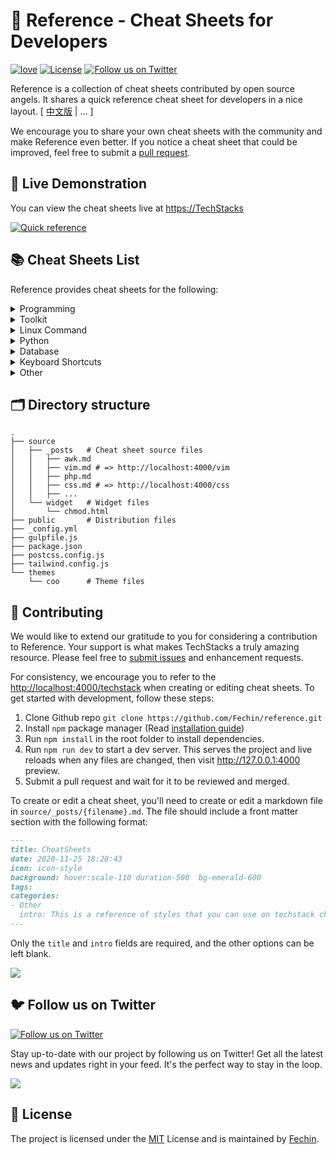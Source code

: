 # 📖 Reference - Cheat Sheets for Developers

[![love](https://badgen.net/badge/make%20with/love/pink)](#)
[![License](https://badgen.net/badge/license/MIT/blue)](https://github.com/Fechin/reference/blob/main/LICENSE)
[![Follow us on Twitter](https://img.shields.io/twitter/follow/FechinLi?style=social)](https://twitter.com/FechinLi)


Reference is a collection of cheat sheets contributed by open source angels. It shares a quick reference cheat sheet for developers in a nice layout. \[ [中文版](https://github.com/jaywcjlove/reference) | ... \]

We encourage you to share your own cheat sheets with the community and make Reference even better. If you notice a cheat sheet that could be improved, feel free to submit a [pull request](#-contributing).




## 👀 Live Demonstration

You can view the cheat sheets live at [https://TechStacks](http://localhost:4000/)

[![Quick reference](http://localhost:4000/assets/image/preview.png)](https://TechStacks)


## 📚 Cheat Sheets List

Reference provides cheat sheets for the following:


<details>
<summary>Programming</summary>

- [Kubernetes](http://localhost:4000/kubernetes.html): This page contains a list of commonly used kubectl commands and flags.
- [ES6](http://localhost:4000/es6.html): A quick reference cheat sheet of what's new in JavaScript for ES2015, ES2016, ES2017, ES2018 and beyond
- [MATLAB](http://localhost:4000/matlab.html): This quick reference cheat sheet provides an example introduction to using the [MATLAB](https://mathworks.cn/) scientific computing language to get started quickly
- [C](http://localhost:4000/c.html): C quick reference cheat sheet that provides basic syntax and methods.
- [INI](http://localhost:4000/ini.html): This is a quick reference cheat sheet for understanding and writing INI-format configuration files.
- [LaTeX](http://localhost:4000/latex.html): This cheat sheet summarizes a reference list of [LaTeX](https://www.latex-project.org/) commonly used display math notation and some application examples of [KaTeX](https://katex.org/).
- [Rust](http://localhost:4000/rust.html): The Rust quick reference cheat sheet that aims at providing help on writing basic syntax and methods.
- [C#](http://localhost:4000/cs.html): C# quick reference cheat sheet that provides basic syntax and methods.
- [Laravel](http://localhost:4000/laravel.html): [Laravel](https://laravel.com/docs/8.x/) is an expressive and progressive web application framework for PHP. 
This cheat sheet provides a reference for common commands and features for Laravel 8.
- [Dart](http://localhost:4000/dart.html): A Dart cheat sheet with the most important concepts, functions, methods, and more. A complete quick reference for beginners.
- [JSON](http://localhost:4000/json.html): This is a quick reference cheat sheet for understanding and writing JSON format configuration files.
- [Hook](http://localhost:4000/hook.html): The [Hook](https://github.com/hook-lang/hook/) cheat sheet is a one-page reference sheet for the Hook programming language.
- [HTML](http://localhost:4000/html.html): This HTML quick reference cheat sheet lists the common HTML and HTML5 tags in readable layout.
- [GraphQL](http://localhost:4000/graphql.html): This quick reference cheat sheet provides a brief overview of GraphQL.
- [C++](http://localhost:4000/cpp.html): C++ quick reference cheat sheet that provides basic syntax and methods.
- [Java](https://TechStacksva.html): This cheat sheet is a crash course for Java beginners and help review the basic syntax of the Java language.
- [PHP](http://localhost:4000/php.html): This [PHP](https://www.php.net/manual/en/) cheat sheet provides a reference for quickly looking up the correct syntax for the code you use most frequently.
- [Docker](http://localhost:4000/docker.html): This is a quick reference cheat sheet for [Docker](https://docs.docker.com/get-started/). And you can find the most common Docker commands here.
- [TOML](http://localhost:4000/toml.html): This is a quick reference cheat sheet to the TOML format configuration file syntax.
- [YAML](http://localhost:4000/yaml.html): This is a quick reference cheat sheet for understanding and writing YAML format configuration files.
- [CSS 3](http://localhost:4000/css.html): This is a quick reference cheat sheet for CSS goodness, listing selector syntax, properties, units and other useful bits of information.
- [jQuery](http://localhost:4000/jquery.html): This [jQuery](https://jquery.com/) cheat sheet is a great reference for both beginners and experienced developers.
- [JavaScript](http://localhost:4000/javascript.html): A JavaScript cheat sheet with the most important concepts, functions, methods, and more. A complete quick reference for beginners.
- [Python](http://localhost:4000/python.html): The [Python](https://www.python.org/) cheat sheet is a one-page reference sheet for the Python 3 programming language.
- [Sass](http://localhost:4000/sass.html): This is a quick reference cheat sheet that lists the most useful features of [SASS](https://sass-lang.com).
- [Go](http://localhost:4000/go.html): This cheat sheet provided basic syntax and methods to help you using [Go](https://go.dev/).
- [Markdown](http://localhost:4000/markdown.html): This is a quick reference cheat sheet to the Markdown syntax.
- [Bash](http://localhost:4000/bash.html): This is a quick reference cheat sheet to getting started with linux bash shell scripting.

</details>

<details>
<summary>Toolkit</summary>

- [ChatGPT](http://localhost:4000/chatgpt.html): This cheat sheet lists out prompts and tips from all over the world on how to use ChatGPT effectively
- [VSCode](http://localhost:4000/vscode.html): This VSCode (Visual Studio Code) quick reference cheat sheet shows its keyboard shortcuts and commands.
- [Mitmproxy](http://localhost:4000/mitmproxy.html): [mitmproxy](https://mitmproxy.org/) is a free and open source interactive HTTPS proxy. This is a quick reference cheat sheet to the mitmproxy.
- [XPath](http://localhost:4000/xpath.html): This is an [XPath](https://en.wikipedia.org/wiki/XPath) selectors cheat sheet, which lists commonly used XPath positioning methods and CSS selectors
- [Emacs](http://localhost:4000/emacs.html): [Emacs](https://www.gnu.org/software/emacs) is the extensible, customizable, self-documenting real time display text editor.
This reference was made for Emacs 27.
- [Emmet](http://localhost:4000/emmet.html): [Emmet](https://emmet.io/) is a web-developer’s toolkit for boosting HTML & CSS code writing, which allows you to write large HTML code blocks at speed of light using well-known CSS selectors.
- [RegEX](http://localhost:4000/regex.html): A quick reference for regular expressions (regex), including symbols, ranges, grouping, assertions and some sample patterns to get you started.
- [Vim](http://localhost:4000/vim.html): A useful collection of [Vim](http://www.vim.org/) 8.2 quick reference cheat sheets to help you learn vim editor faster.

</details>

<details>
<summary>Linux Command</summary>

- [Curl](http://localhost:4000/curl.html): This [Curl](https://github.com/curl/curl) cheat sheet contains commands and examples of some common Curl tricks.
- [PM2](http://localhost:4000/pm2.html): [PM2] is a daemon process manager that will help you manage and keep your application online. Getting started with PM2 is straightforward, it is offered as a simple and intuitive CLI.
- [Chmod](http://localhost:4000/chmod.html): This quick reference cheat sheet provides a brief overview of file permissions, and the operation of the chmod command
- [Tmux](http://localhost:4000/tmux.html): The tmux cheat sheet quick reference of most commonly used shortcuts and commands
- [Lsof](http://localhost:4000/lsof.html): This quick reference cheat sheet provides various for using lsof command.
- [SSH](http://localhost:4000/ssh.html): This quick reference cheat sheet provides various for using SSH.
- [Netstat](http://localhost:4000/netstat.html): This quick reference cheat sheet provides various for using netstat command.
- [Screen](http://localhost:4000/screen.html): This is a quick reference guide cheat sheet for the screen command.
- [Awk](http://localhost:4000/awk.html): This is a one page quick reference cheat sheet to the [GNU awk](https://www.gnu.org/software/gawk/manual/gawk.html), which covers commonly used awk expressions and commands.
- [Find](http://localhost:4000/find.html): This is a quick reference list of cheat sheet for linux find command, contains common options and examples.
- [Sed](http://localhost:4000/sed.html): [Sed](https://www.gnu.org/software/sed/manual/sed.html) is a stream editor, this sed cheat sheet contains sed commands and some common sed tricks.
- [Cron](http://localhost:4000/cron.html): [Cron](https://en.wikipedia.org/wiki/Cron) is most suitable for scheduling repetitive tasks. Scheduling one-time tasks can be accomplished using the associated at utility.
- [Git](http://localhost:4000/git.html): This cheat sheet summarizes commonly used Git command line instructions for quick reference.
- [Grep](http://localhost:4000/grep.html): This cheat sheet is intended to be a quick reminder for the main concepts involved in using the command line program grep and assumes you already understand its usage.
- [Netcat](http://localhost:4000/nc.html): This cheat sheet provides various for using Netcat on both Linux and Unix.
- [Taskset](http://localhost:4000/taskset): This quick reference cheat sheet for tasket command.
</details>

<details>
<summary>Python</summary>

- [Numpy](http://localhost:4000/numpy.html): [NumPy](https://numpy.org/) is the fundamental package for scientific computing with Python. This cheat sheet is a quick reference for NumPy beginners.

</details>

<details>
<summary>Database</summary>

- [Neo4j](http://localhost:4000/neo4j.html): A Neo4j cheat sheet with getting started resources and information on how to query the database with Cypher.
- [PostgreSQL](http://localhost:4000/postgres.html): The [PostgreSQL](https://www.postgresql.org/docs/current/) cheat sheet provides you with the common PostgreSQL commands and statements.
- [Redis](http://localhost:4000/redis.html): This is a [redis](https://redis.io/) quick reference cheat sheet that lists examples of redis commands
- [MySQL](http://localhost:4000/mysql.html): The SQL cheat sheet provides you with the most commonly used SQL statements for your reference.

</details>

<details>
<summary>Keyboard Shortcuts</summary>

- [Adobe Photoshop](http://localhost:4000/adobe-photoshop.html): A visual cheat-sheet for the 283 keyboard shortcuts found in Adobe Photoshop
- [Apex Legends](http://localhost:4000/apex-legends.html): A visual cheat-sheet for the 27 default keyboard shortcuts found in Apex Legends
- [Figma](http://localhost:4000/figma.html): A visual cheat-sheet for the 119 keyboard shortcuts found in Figma
- [Microsoft Teams](http://localhost:4000/microsoft-teams.html): A visual cheat-sheet for the 38 keyboard shortcuts found in Microsoft Teams
- [TablePlus](http://localhost:4000/table-plus.html): A visual cheat-sheet for the 34 keyboard shortcuts found in TablePlus
- [Bear](http://localhost:4000/bear-notes.html): A visual cheat-sheet for the 66 keyboard shortcuts found in Bear. This application is MacOS-only.
- [Feedly](http://localhost:4000/feedly.html): A visual cheat-sheet for the 25 keyboard shortcuts found on the Feedly app
- [FileZilla](http://localhost:4000/filezilla.html): A visual cheat-sheet for the 30 keyboard shortcuts found on the FileZilla program
- [Reddit](http://localhost:4000/reddit.html): A visual cheat-sheet for the 17 keyboard shortcuts found on Reddit.com
- [Slack](http://localhost:4000/slack.html): A visual cheat-sheet for the 62 keyboard shortcuts found in Slack
- [SoundCloud](http://localhost:4000/soundcloud.html): A visual cheat-sheet for the 22 keyboard shortcuts found on SoundCloud
- [Twitter](http://localhost:4000/twitter.html): A visual cheat-sheet for the 26 keyboard shortcuts found on Twitter
- [Android Studio](http://localhost:4000/android-studio.html): A visual cheat-sheet for the 130 keyboard shortcuts found in the Andriod Studio software
- [Github](http://localhost:4000/github.html): A visual cheat-sheet for the 80 keyboard shortcuts found on Github.com
- [Shopify](http://localhost:4000/shopify.html): A visual cheat-sheet for the 50 keyboard shortcuts found on the Shopify website
- [Zoom](http://localhost:4000/zoom.html): A visual cheat-sheet for the 32 keyboard shortcuts found in Zoom. These shortcuts are for MacOS, for Windows visit /zoom-windows.
- [Adobe XD](http://localhost:4000/adobe-xd.html): A visual cheat-sheet for the 97 keyboard shortcuts found in Adobe XD
- [Firefox](http://localhost:4000/firefox.html): A visual cheat-sheet for the 116 keyboard shortcuts found in Firefox
- [PhpStorm](http://localhost:4000/phpstorm.html): A visual cheat-sheet for the 96 keyboard shortcuts found in JetBrains PhpStorm
- [Postman](http://localhost:4000/postman.html): A visual cheat-sheet for the 23 keyboard shortcuts found in Postman
- [Webflow](http://localhost:4000/webflow.html): A visual cheat-sheet for the 41 keyboard shortcuts found in Webflow
- [Adobe Lightroom CC](http://localhost:4000/adobe-lightroom.html): A visual cheat-sheet for the 251 keyboard shortcuts found in Adobe Lightroom CC
- [1Password](http://localhost:4000/1password.html): A cheat sheet for 1password's keyboard shortcuts in Mac, Windows, iOS, Linux.
- [Affinity Designer](http://localhost:4000/affinity-designer.html): A visual cheat-sheet for the 108 keyboard shortcuts found in Affinity Designer
- [Pocket](http://localhost:4000/pocket.html): A visual cheat-sheet for the 36 keyboard shortcuts found on Pocket for Web
- [Trello](http://localhost:4000/trello.html): A visual cheat-sheet for the 29 keyboard shortcuts found on Trello
- [Audacity](http://localhost:4000/audacity.html): A visual cheat-sheet for the 135 default keyboard shortcuts found in Audacity
- [Framer X](http://localhost:4000/framer-x.html): A visual cheat-sheet for the 45 keyboard shortcuts found in Framer X. This application is MacOS-only.
- [Google Drive](http://localhost:4000/google-drive.html): A visual cheat-sheet for the 54 keyboard shortcuts found in Google Drive on the web
- [PuTTy](http://localhost:4000/putty.html): A visual cheat-sheet for the 32 keyboard shortcuts found on the PuTTy app
- [Sequel Pro](http://localhost:4000/sequel-pro.html): A visual cheat-sheet for the 71 keyboard shortcuts found in Sequel Pro. This application is MacOS-only.
- [Apple Music](http://localhost:4000/apple-music.html): A visual cheat-sheet for the 62 keyboard shortcuts found in the Apple Music app. This application is MacOS-only.
- [Blender](http://localhost:4000/blender.html): A visual cheat-sheet for the 187 keyboard shortcuts found in Blender
- [Obsidian](http://localhost:4000/obsidian.html): A visual cheat-sheet for the 17 keyboard shortcuts found in the Obsidian knowledge base app.
- [Telegram Desktop](http://localhost:4000/telegram.html): A visual cheat-sheet for the 37 keyboard shortcuts found on the Telegram Desktop app
- [YouTube](http://localhost:4000/youtube.html): A visual cheat-sheet for the 18 keyboard shortcuts found on YouTube.com
- [Airtable](http://localhost:4000/airtable.html): A visual cheat-sheet for the 36 keyboard shortcuts found in Airtable
- [Bitbucket](http://localhost:4000/bitbucket.html): A visual cheat-sheet for the 35 keyboard shortcuts found on Bitbucket
- [Fortnite](http://localhost:4000/fortnite.html): A visual cheat-sheet for the 26 default keyboard shortcuts found in Fortnite
- [Gmail](http://localhost:4000/gmail.html): A visual cheat-sheet for the 90 keyboard shortcuts found on Gmail
- [Sketch](http://localhost:4000/sketch.html): A visual cheat-sheet for the 149 keyboard shortcuts found in Sketch. This application is MacOS-only.
- [Spotify](http://localhost:4000/spotify.html): A visual cheat-sheet for the 23 keyboard shortcuts found in Spotify
- [Brave Browser](http://localhost:4000/brave.html): A visual cheat-sheet for the 64 keyboard shortcuts found in the Brave browser
- [KanbanMail](http://localhost:4000/kanbanmail.html): A visual cheat-sheet for the 29 keyboard shortcuts found in KanbanMail
- [Microsoft Outlook](http://localhost:4000/outlook.html): A visual cheat-sheet for the 210 keyboard shortcuts found in Microsoft Outlook
- [Principle](http://localhost:4000/principle.html): A visual cheat-sheet for the 30 keyboard shortcuts found in Principle. This application is MacOS-only.
- [Skype](http://localhost:4000/skype.html): A visual cheat-sheet for the 31 keyboard shortcuts found in Skype
- [Arduino IDE](http://localhost:4000/arduino.html): A visual cheat-sheet for the 12 keyboard shortcuts found in the Arduino IDE
- [Asana](http://localhost:4000/asana.html): A visual cheat-sheet for the 40 keyboard shortcuts found in Asana
- [Code Editor for iOS](http://localhost:4000/code-editor-ios.html): A visual cheat-sheet for the 43 keyboard shortcuts found in the Code Editor for iOS app. This application is MacOS-only.
- [Jira](http://localhost:4000/jira.html): A visual cheat-sheet for the 44 keyboard shortcuts found in Jira
- [Quip.com](http://localhost:4000/quip.html): A visual cheat-sheet for the 52 keyboard shortcuts found in Quip
- [WordPress](http://localhost:4000/wordpress.html): A visual cheat-sheet for the 34 keyboard shortcuts found in the WordPress visual editor
- [Chrome Developer Tools](http://localhost:4000/chrome-devtools.html): A visual cheat-sheet for the 56 keyboard shortcuts found in Chrome's Developer Tools
- [GIMP](http://localhost:4000/gimp.html): A visual cheat-sheet for the 97 keyboard shortcuts found in GIMP
- [Google Chrome](http://localhost:4000/google-chrome.html): A visual cheat-sheet for the 65 keyboard shortcuts found in Google Chrome
- [Todoist](http://localhost:4000/todoist.html): A visual cheat-sheet for the 37 keyboard shortcuts found in Todoist
- [TickTick](http://localhost:4000/ticktick.html): A visual cheat-sheet for the 25 keyboard shortcuts found in the TickTick desktop app
- [VLC Player](http://localhost:4000/vlc.html): A visual cheat-sheet for the 82 keyboard shortcuts found in VLC Player
- [Missive](http://localhost:4000/missive.html): A visual cheat-sheet for the 83 keyboard shortcuts found in Missive
- [Origami Studio](http://localhost:4000/origami.html): A visual cheat-sheet for the 71 keyboard shortcuts found in Origami Studio. This application is MacOS-only.
- [Sublime Text](http://localhost:4000/sublime-text.html): A visual cheat-sheet for the 49 keyboard shortcuts found in Sublime Text
- [Transmit](http://localhost:4000/transmit.html): A visual cheat-sheet for the 62 keyboard shortcuts found in Transmit. This application is MacOS-only.
- [Affinity Photo](http://localhost:4000/affinity-photo.html): A visual cheat-sheet for the 177 keyboard shortcuts found in Affinity Photo
- [Monday.com](http://localhost:4000/monday.html): A visual cheat-sheet for the 24 keyboard shortcuts found on Monday.com
- [Proto.io](http://localhost:4000/proto-io.html): A visual cheat-sheet for the 48 keyboard shortcuts found in Proto.io
- [Superhuman](http://localhost:4000/superhuman.html): A visual cheat-sheet for the 105 keyboard shortcuts found in Superhuman. This application is MacOS-only.
- [Vivaldi Browser](http://localhost:4000/vivaldi.html): A visual cheat-sheet for the 69 default keyboard shortcuts found in the Vivaldi browser
- [Finder](http://localhost:4000/finder.html): A visual cheat-sheet for the 55 keyboard shortcuts found in Finder. This application is part of MacOS.
- [GitLab](http://localhost:4000/gitlab.html): A visual cheat-sheet for the 58 keyboard shortcuts found in GitLab
- [Guitar Pro](http://localhost:4000/guitar-pro.html): A visual cheat-sheet for the 129 keyboard shortcuts found in Guitar Pro
- [Roam Research](http://localhost:4000/roam.html): A visual cheat-sheet for the 45 keyboard shortcuts found on Roam Research
- [SketchUp Pro](http://localhost:4000/sketchup.html): A visual cheat-sheet for the 135 default keyboard shortcuts found in SketchUp Pro
- [Unity 3D](http://localhost:4000/unity-3d.html): A visual cheat-sheet for the 50 keyboard shortcuts found in Unity 3D
- [IntelliJ IDEA](http://localhost:4000/idea.html): IntelliJ IDEA is a very good Java IDE, most of its commands have shortcuts to keep your hands from leaving the keyboard
- [WebStorm](http://localhost:4000/webstorm.html): This quick reference cheat sheet lists the default keyboard shortcuts for WebStorm running on Windows/Linux or Mac

</details>

<details>
<summary>Other</summary>

- [Google Search](http://localhost:4000/google-search.html): This quick reference cheat sheet lists of Google advanced search operators.
- [ASCII Code](http://localhost:4000/ascii-code.html): This cheat sheet is a complete list of ASCII Code Table with their numbers and names.
- [Aspect Ratio](http://localhost:4000/aspect-ratio.html): This cheat sheet lists some common aspect ratios and their pixel resolutions. Always confirm your final delivery ratio when shooting.
- [HTML Characters Entities](http://localhost:4000/html-char.html): This cheat sheet is a complete list of HTML entities with their numbers and names. Also included is a full list of ASCII characters that can be represented in HTML.
- [ISO 639-1 Language Code](http://localhost:4000/iso-639-1.html): This is a list of the ISO language codes that conform to the ISO 639-1 standard, it provide reference for multi-language website.
- [Resolutions](http://localhost:4000/resolutions.html): This cheat sheet lists screen sizes, viewport size and CSS media queries for popular Phones, Tablets, Laptops and Watches
- [HTTP Status Code](http://localhost:4000/http-status-code.html): The http status codes cheat sheet. a quick reference to every HTTP status code.
- [Emoji](http://localhost:4000/emoji.html): Some of the emoji codes are not super easy to remember, so here is a little cheat sheet.
- [CheatSheets](http://localhost:4000/techstack.html): This is the magic syntax variant manual that you can use on TechStacks, It's a good practice for contributors.
- [MIME types](http://localhost:4000/mime.html): This cheat sheet lists some common MIME types for the Web. You can look in the [IANA/MIME Media Types registry](http://www.iana.org/assignments/media-types/index.html) which contains all registered MIME types.

</details>



## 🗂️ Directory structure
```
.
├── source
│   ├── _posts   # Cheat sheet source files
│   │   ├── awk.md
│   │   ├── vim.md # => http://localhost:4000/vim
│   │   ├── php.md
│   │   ├── css.md # => http://localhost:4000/css
│   │   ├── ...
│   └── widget   # Widget files
│       └── chmod.html
├── public       # Distribution files
├── _config.yml
├── gulpfile.js
├── package.json
├── postcss.config.js
├── tailwind.config.js
└── themes
    └── coo      # Theme files
```




## 🤝 Contributing

We would like to extend our gratitude to you for considering a contribution to Reference. Your support is what makes TechStacks a truly amazing resource. Please feel free to [submit issues](https://github.com/Fechin/reference/issues/new?assignee=Fechin) and enhancement requests.

For consistency, we encourage you to refer to the [http://localhost:4000/techstack](http://localhost:4000/techstack) when creating or editing cheat sheets. To get started with development, follow these steps:

1. Clone Github repo `git clone https://github.com/Fechin/reference.git`
2. Install `npm` package manager (Read [installation guide](https://docs.npmjs.com/downloading-and-installing-node-js-and-npm))
3. Run `npm install` in the root folder to install dependencies.
4. Run `npm run dev` to start a dev server. This serves the project and live reloads when any files are changed, then visit http://127.0.0.1:4000 preview.
5. Submit a pull request and wait for it to be reviewed and merged.



To create or edit a cheat sheet, you'll need to create or edit a markdown file in `source/_posts/{filename}.md`. The file should include a front matter section with the following format:


```markdown
---
title: CheatSheets
date: 2020-11-25 18:28:43
icon: icon-style
background: hover:scale-110 duration-500  bg-emerald-600
tags:
categories:
- Other
  intro: This is a reference of styles that you can use on techstack cheat sheets!
---
```
Only the `title` and `intro` fields are required, and the other options can be left blank. 


<a href="https://github.com/Fechin/reference/graphs/contributors">
  <img src="https://contrib.rocks/image?repo=Fechin/reference" />
</a>


## 🐦 Follow us on Twitter

[![Follow us on Twitter](https://img.shields.io/twitter/follow/FechinLi?color=%234a99e9&style=for-the-badge)](https://twitter.com/FechinLi)

Stay up-to-date with our project by following us on Twitter! Get all the latest news and updates right in your feed. It's the perfect way to stay in the loop.

<a href="https://www.buymeacoffee.com/randy8080"><img src="https://img.buymeacoffee.com/button-api/?text=Buy me a coffee&emoji=&slug=randy8080&button_colour=40DCA5&font_colour=ffffff&font_family=Cookie&outline_colour=000000&coffee_colour=FFDD00" /></a>


## 📃 License

The project is licensed under the [MIT](https://github.com/Fechin/reference/blob/main/LICENSE) License and is maintained by [Fechin](https://github.com/Fechin).

